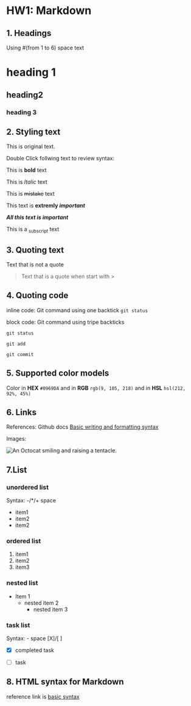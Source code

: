 # HW1: Markdown



## 1. Headings



Using #(from 1 to 6) space text 



# heading 1

## heading2

### heading 3 



## 2. Styling text



This is original text.



Double Click follwing text to review syntax:



This is **bold** text

This is *Italic* text

This is ~~mistake~~ text

This text is **extremly _important_**

***All this text is important***

This is a <sub>subscript</sub> text



## 3. Quoting text ##



Text that is not a quote

> Text that is a quote when start with >



## 4. Quoting code ##



inline code:
Git command using one backtick `git status`

block code:
Git command using tripe backticks

```
git status

git add

git commit
```



## 5. Supported color models ##



Color in **HEX** `#0969DA` and in **RGB** `rgb(9, 105, 218)` and in **HSL** `hsl(212, 92%, 45%)`



## 6. Links ##

References:
Github docs [Basic writing and formatting syntax](https://docs.github.com/en/get-started/writing-on-github/getting-started-with-writing-and-formatting-on-github/basic-writing-and-formatting-syntax#links)

Images:



![An Octocat smiling and raising a tentacle.](https://myoctocat.com/assets/images/base-octocat.svg)



## 7.List ##

 ### unordered list ###

Syntax: -/*/+ space

- item1
- item2
- item2



### ordered list

1. item1
2. item2
3. item3



### nested list

* Item 1
  * nested item 2
    * nested item 3



### task list ###

Syntax: - space [X]/[ ]

- [x] completed task 
- [ ] task 



## 8. HTML syntax for Markdown

reference link is [basic syntax](https://www.markdownguide.org/basic-syntax/)

